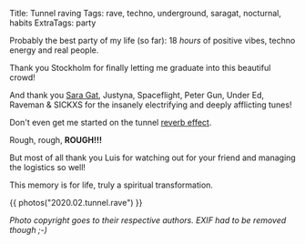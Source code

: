 Title: Tunnel raving
Tags: rave, techno, underground, saragat, nocturnal, habits
ExtraTags: party

Probably the best party of my life (so far): 18 *hours* of positive vibes,
techno energy and real people.

Thank you Stockholm for finally letting me graduate into this beautiful crowd!

And thank you [Sara Gat](https://soundcloud.com/saragat), Justyna, Spaceflight, Peter Gun, Under Ed,
Raveman & SICKXS for the insanely electrifying and deeply afflicting tunes!

Don't even get me started on the tunnel [reverb effect](https://en.wikipedia.org/wiki/Reverberation).

Rough, rough, **ROUGH!!!**

But most of all thank you Luis for watching out for your friend and managing
the logistics so well!

This memory is for life, truly a spiritual transformation.

{{ photos("2020.02.tunnel.rave") }}

*Photo copyright goes to their respective authors. EXIF had
to be removed though ;-)*

